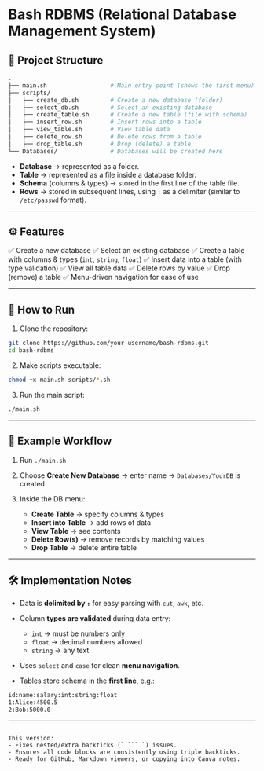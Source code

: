 # Bash RDBMS (Relational Database Management System)

## 📂 Project Structure

```bash
.
├── main.sh                  # Main entry point (shows the first menu)
├── scripts/
│   ├── create_db.sh         # Create a new database (folder)
│   ├── select_db.sh         # Select an existing database
│   ├── create_table.sh      # Create a new table (file with schema)
│   ├── insert_row.sh        # Insert rows into a table
│   ├── view_table.sh        # View table data
│   ├── delete_row.sh        # Delete rows from a table
│   ├── drop_table.sh        # Drop (delete) a table
└── Databases/               # Databases will be created here
```

- **Database** → represented as a folder.
- **Table** → represented as a file inside a database folder.
- **Schema** (columns & types) → stored in the first line of the table file.
- **Rows** → stored in subsequent lines, using `:` as a delimiter (similar to `/etc/passwd` format).

---

## ⚙️ Features

✅ Create a new database
✅ Select an existing database
✅ Create a table with columns & types (`int`, `string`, `float`)
✅ Insert data into a table (with type validation)
✅ View all table data
✅ Delete rows by value
✅ Drop (remove) a table
✅ Menu-driven navigation for ease of use

---

## 🚀 How to Run

1. Clone the repository:

```bash
git clone https://github.com/your-username/bash-rdbms.git
cd bash-rdbms
```

2. Make scripts executable:

```bash
chmod +x main.sh scripts/*.sh
```

3. Run the main script:

```bash
./main.sh
```

---

## 📖 Example Workflow

1. Run `./main.sh`
2. Choose **Create New Database** → enter name → `Databases/YourDB` is created
3. Inside the DB menu:

   - **Create Table** → specify columns & types
   - **Insert into Table** → add rows of data
   - **View Table** → see contents
   - **Delete Row(s)** → remove records by matching values
   - **Drop Table** → delete entire table

---

## 🛠️ Implementation Notes

- Data is **delimited by `:`** for easy parsing with `cut`, `awk`, etc.

- Column **types are validated** during data entry:

  - `int` → must be numbers only
  - `float` → decimal numbers allowed
  - `string` → any text

- Uses `select` and `case` for clean **menu navigation**.

- Tables store schema in the **first line**, e.g.:

```bash
id:name:salary:int:string:float
1:Alice:4500.5
2:Bob:5000.0
```

---

````

This version:
- Fixes nested/extra backticks (` ``` `) issues.
- Ensures all code blocks are consistently using triple backticks.
- Ready for GitHub, Markdown viewers, or copying into Canva notes.

````
